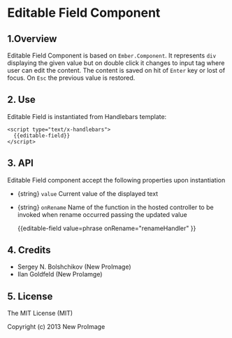 # Editable Field Component

## 1.Overview
Editable Field Component is based on `Ember.Component`. It represents `div` displaying the given value but on double
click it changes to input tag where user can edit the content. The content is saved on hit of `Enter` key or lost of focus.
On `Esc` the previous value is restored.

## 2. Use
Editable Field is instantiated from Handlebars template:

    <script type="text/x-handlebars">
      {{editable-field}}
    </script>

## 3. API
Editable Field component accept the following properties upon instantiation

* {string}  `value`     Current value of the displayed text
* {string}  `onRename`  Name of the function in the hosted controller to be invoked when rename occurred passing the updated value


    {{editable-field
        value=phrase
        onRename="renameHandler"
    }}

## 4. Credits

* Sergey N. Bolshchikov (New ProImage)
* Ilan Goldfeld (New ProIamge)

## 5. License
The MIT License (MIT)

Copyright (c) 2013 New ProImage